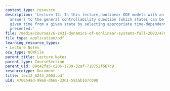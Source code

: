 ```yaml
---
content_type: resource
description: 'Lecture 12: In this lecture,nonlinear ODE models with an input are considered.Partial
  answers to the general controllability question (which states can be reached in
  given time from a given state by selecting appropriate time-dependent control action)are
  presented.'
file: /media/courses/6-243j-dynamics-of-nonlinear-systems-fall-2003/470654ad9968db683361591ab107c098_lec12_6243_2003.pdf
file_type: application/pdf
learning_resource_types:
- Lecture Notes
ocw_type: OCWFile
parent_title: Lecture Notes
parent_type: CourseSection
parent_uid: 89c42fa5-c206-1739-32af-718752f667c9
resourcetype: Document
title: lec12_6243_2003.pdf
uid: 470654ad-9968-db68-3361-591ab107c098
---
```

